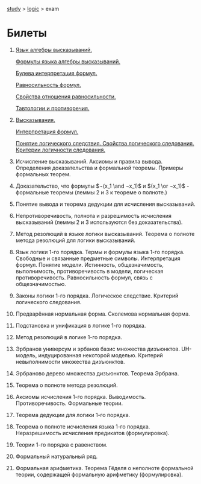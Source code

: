 [study](../../) > [logic](../) > exam

# Билеты

1. [Язык алгебры высказываний.](../0/lang) 

   [Формулы языка алгебры высказываний.](../0/lang)

   [Булева интерпретация формул.](../0/lang) 

   [Равносильность формул.](../0/lang) 

   [Свойства отношения равносильности.](../0/equiv) 

   [Тавтологии и противоречия.](../0/lang)

2. [Высказывания.](../0/lang) 

   [Интерпретация формул.](../0/result) 

   [Понятие логического следствия. Свойства логического следования. Критерии логичности следования.](../0/result)

3. Исчисление высказываний. Аксиомы и правила вывода. Определения доказательства и формальной теоремы. Примеры формальных теорем.

4. Доказательство, что формулы $¬(x_1 \and ¬x_1)$ и $(x_1 \or ¬x_1)$ - формальные теоремы (леммы 2 и 3 к теореме о полноте.) 

5. Понятие вывода и теорема дедукции для исчисления высказываний. 

6. Непротиворечивость, полнота и разрешимость исчисления высказываний (леммы 2 и 3 используются без доказательства). 

7. Метод резолюций в языке логики высказываний. Теорема о полноте метода резолюций для логики высказываний. 

8. Язык логики 1-го порядка. Термы и формулы языка 1-го порядка. Свободные и связанные предметные символы. Интерпретация формул. Понятие модели. Истинность, общезначимость, выполнимость, противоречивость в модели, логическая противоречивость. Равносильность формул, связь с общезначимостью. 

9. Законы логики 1-го порядка. Логическое следствие. Критерий логического следования. 

10. Предварённая нормальная форма. Сколемова нормальная форма. 

11. Подстановка и унификация в логике 1-го порядка. 

12. Метод резолюций в логике 1-го порядка. 

13. Эрбранов универсум и эрбанов базис множества дизъюнктов. UH-модель, индуцированная некоторой моделью. Критерий невыполнимости множества дизъюнктов. 

14. Эрбраново дерево множества дизъюнктов. Теорема Эрбрана. 

15. Теорема о полноте метода резолюций. 

16. Аксиомы исчисления 1-го порядка. Выводимость. Противоречивость. Формальные теории. 

17. Теорема дедукции для логики 1-го порядка. 

18. Теорема о полноте исчисления языка 1-го порядка. Неразрешимость исчисления предикатов (формулировка). 

19. Теории 1-го порядка с равенством. 

20. Формальный натуральный ряд. 

21. Формальная арифметика. Теорема Гёделя о неполноте формальной теории, содержащей формальную арифметику (формулировка). 